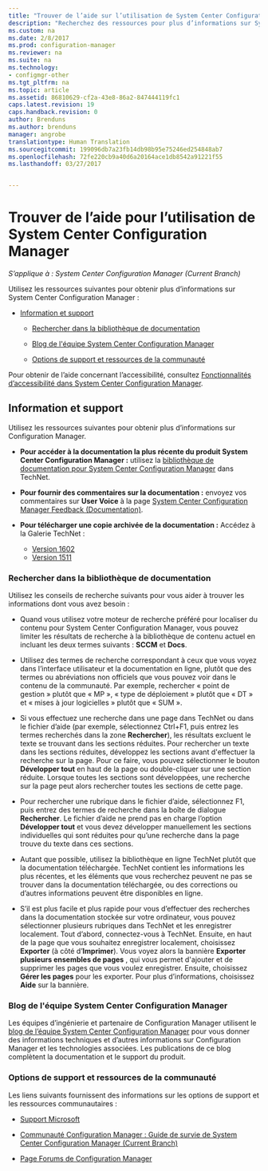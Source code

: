 ```yaml
---
title: "Trouver de l’aide sur l’utilisation de System Center Configuration Manager | Microsoft Docs"
description: "Recherchez des ressources pour plus d’informations sur System Center Configuration Manager."
ms.custom: na
ms.date: 2/8/2017
ms.prod: configuration-manager
ms.reviewer: na
ms.suite: na
ms.technology:
- configmgr-other
ms.tgt_pltfrm: na
ms.topic: article
ms.assetid: 86810629-cf2a-43e8-86a2-847444119fc1
caps.latest.revision: 19
caps.handback.revision: 0
author: Brenduns
ms.author: brenduns
manager: angrobe
translationtype: Human Translation
ms.sourcegitcommit: 199096db7a23fb14db98b95e75246ed254848ab7
ms.openlocfilehash: 72fe220cb9a40d6a20164ace1db8542a91221f55
ms.lasthandoff: 03/27/2017


---
```

# <a name="find-help-for-using-system-center-configuration-manager"></a>Trouver de l’aide pour l’utilisation de System Center Configuration Manager

*S’applique à : System Center Configuration Manager (Current Branch)*

Utilisez les ressources suivantes pour obtenir plus d’informations sur System Center Configuration Manager :  

-   [Information et support](#bkmk_Info)  

    -   [Rechercher dans la bibliothèque de documentation](#BKMK_SearchTips)  

    -   [Blog de l'équipe System Center Configuration Manager](#BKMK_ProductGroupBlog)  
    -   [Options de support et ressources de la communauté](#BKMK_SupportOptions)

  Pour obtenir de l’aide concernant l’accessibilité, consultez [Fonctionnalités d’accessibilité dans System Center Configuration Manager](../../core/understand/accessibility-features.md).

##  <a name="bkmk_Info"></a> Information et support  
 Utilisez les ressources suivantes pour obtenir plus d’informations sur Configuration Manager.  

-   **Pour accéder à la documentation la plus récente du produit System Center Configuration Manager :** utilisez la [bibliothèque de documentation pour System Center Configuration Manager](http://go.microsoft.com/fwlink/p/?LinkId=691974) dans TechNet.

-   **Pour fournir des commentaires sur la documentation :** envoyez vos commentaires sur **User Voice** à la page [System Center Configuration Manager Feedback (Documentation)](https://configurationmanager.uservoice.com/forums/300492-ideas/category/112371-documentation).  

-   **Pour télécharger une copie archivée de la documentation :** Accédez à la Galerie TechNet :

    - [Version 1602](https://gallery.technet.microsoft.com/documentation-for-system-ea90eaf1)
    - [Version 1511](https://gallery.technet.microsoft.com/documentation-for-system-ea90eaf1)

###  <a name="BKMK_SearchTips"></a> Rechercher dans la bibliothèque de documentation  
 Utilisez les conseils de recherche suivants pour vous aider à trouver les informations dont vous avez besoin :  

-   Quand vous utilisez votre moteur de recherche préféré pour localiser du contenu pour System Center Configuration Manager, vous pouvez limiter les résultats de recherche à la bibliothèque de contenu actuel en incluant les deux termes suivants : **SCCM** et **Docs**.

-   Utilisez des termes de recherche correspondant à ceux que vous voyez dans l’interface utilisateur et la documentation en ligne, plutôt que des termes ou abréviations non officiels que vous pouvez voir dans le contenu de la communauté. Par exemple, rechercher « point de gestion » plutôt que « MP », « type de déploiement » plutôt que « DT » et « mises à jour logicielles » plutôt que « SUM ».  

-   Si vous effectuez une recherche dans une page dans TechNet ou dans le fichier d’aide (par exemple, sélectionnez Ctrl+F1, puis entrez les termes recherchés dans la zone **Rechercher**), les résultats excluent le texte se trouvant dans les sections réduites. Pour rechercher un texte dans les sections réduites, développez les sections avant d'effectuer la recherche sur la page. Pour ce faire, vous pouvez sélectionner le bouton **Développer tout** en haut de la page ou double-cliquer sur une section réduite. Lorsque toutes les sections sont développées, une recherche sur la page peut alors rechercher toutes les sections de cette page.  

-   Pour rechercher une rubrique dans le fichier d’aide, sélectionnez F1, puis entrez des termes de recherche dans la boîte de dialogue **Rechercher**. Le fichier d’aide ne prend pas en charge l’option **Développer tout** et vous devez développer manuellement les sections individuelles qui sont réduites pour qu’une recherche dans la page trouve du texte dans ces sections.  

-   Autant que possible, utilisez la bibliothèque en ligne TechNet plutôt que la documentation téléchargée. TechNet contient les informations les plus récentes, et les éléments que vous recherchez peuvent ne pas se trouver dans la documentation téléchargée, ou des corrections ou d’autres informations peuvent être disponibles en ligne.  

-   S’il est plus facile et plus rapide pour vous d’effectuer des recherches dans la documentation stockée sur votre ordinateur, vous pouvez sélectionner plusieurs rubriques dans TechNet et les enregistrer localement. Tout d’abord, connectez-vous à TechNet. Ensuite, en haut de la page que vous souhaitez enregistrer localement, choisissez **Exporter** (à côté d’**Imprimer**). Vous voyez alors la bannière **Exporter plusieurs ensembles de pages** , qui vous permet d'ajouter et de supprimer les pages que vous voulez enregistrer. Ensuite, choisissez **Gérer les pages** pour les exporter. Pour plus d’informations, choisissez **Aide** sur la bannière.  

###  <a name="BKMK_ProductGroupBlog"></a> Blog de l'équipe System Center Configuration Manager  
 Les équipes d’ingénierie et partenaire de Configuration Manager utilisent le [blog de l’équipe System Center Configuration Manager](http://go.microsoft.com/fwlink/?LinkId=191941) pour vous donner des informations techniques et d’autres informations sur Configuration Manager et les technologies associées. Les publications de ce blog complètent la documentation et le support du produit.  

###  <a name="BKMK_SupportOptions"></a> Options de support et ressources de la communauté  
 Les liens suivants fournissent des informations sur les options de support et les ressources communautaires :  

-   [Support Microsoft](http://go.microsoft.com/fwlink/?LinkId=243064)  

-   [Communauté Configuration Manager : Guide de survie de System Center Configuration Manager (Current Branch)](http://social.technet.microsoft.com/wiki/contents/articles/33035.system-center-configuration-manager-current-branch-survival-guide.aspx )  

-   [Page Forums de Configuration Manager](https://social.technet.microsoft.com/Forums/en-US/home?category=ConfigMgrCB)  

